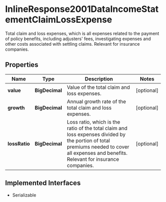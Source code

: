 

# InlineResponse2001DataIncomeStatementClaimLossExpense

Total claim and loss expenses, which is all expenses related to the payment of policy benefits, including adjusters' fees, investigating expenses and other costs associated with settling claims. Relevant for insurance companies.

## Properties

Name | Type | Description | Notes
------------ | ------------- | ------------- | -------------
**value** | **BigDecimal** | Value of the total claim and loss expenses. |  [optional]
**growth** | **BigDecimal** | Annual growth rate of the total claim and loss expenses. |  [optional]
**lossRatio** | **BigDecimal** | Loss ratio, which is the ratio of the total claim and loss expenses divided by the portion of total premiums needed to cover all expenses and benefits. Relevant for insurance companies. |  [optional]


## Implemented Interfaces

* Serializable


